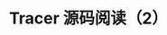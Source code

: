 ---
title: Tracer 源码阅读（2）
category: [Research, Software Security]
tags: [program analysis, code reading]
---